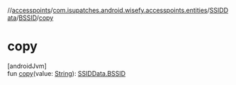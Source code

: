 //[accesspoints](../../../../index.md)/[com.isupatches.android.wisefy.accesspoints.entities](../../index.md)/[SSIDData](../index.md)/[BSSID](index.md)/[copy](copy.md)

# copy

[androidJvm]\
fun [copy](copy.md)(value: [String](https://kotlinlang.org/api/latest/jvm/stdlib/kotlin/-string/index.html)): [SSIDData.BSSID](index.md)
